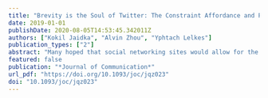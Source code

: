 ```yaml
---
title: "Brevity is the Soul of Twitter: The Constraint Affordance and Political Discussion"
date: 2019-01-01
publishDate: 2020-08-05T14:53:45.342011Z
authors: ["Kokil Jaidka", "Alvin Zhou", "Yphtach Lelkes"]
publication_types: ["2"]
abstract: "Many hoped that social networking sites would allow for the open exchange of information and a revival of the public sphere. Unfortunately, conversations on social media are often toxic and not conducive to healthy political discussions. Twitter, the most widely used social network for political discussions, doubled the limit of characters in a tweet in November 2017, which provided an opportunity to study the effect of technological affordances on political discussions using a discontinuous time series design. Using supervised and unsupervised natural language processing methods, we analyzed 358,242 tweet replies to U.S. politicians from January 2017 to March 2018. We show that doubling the permissible length of a tweet led to less uncivil, more polite, and more constructive discussions online. However, the declining trend in the empathy and respectfulness of these tweets raises concerns about the implications of the changing norms for the quality of political deliberation."
featured: false
publication: "*Journal of Communication*"
url_pdf: "https://doi.org/10.1093/joc/jqz023"
doi: "10.1093/joc/jqz023"
---
```


